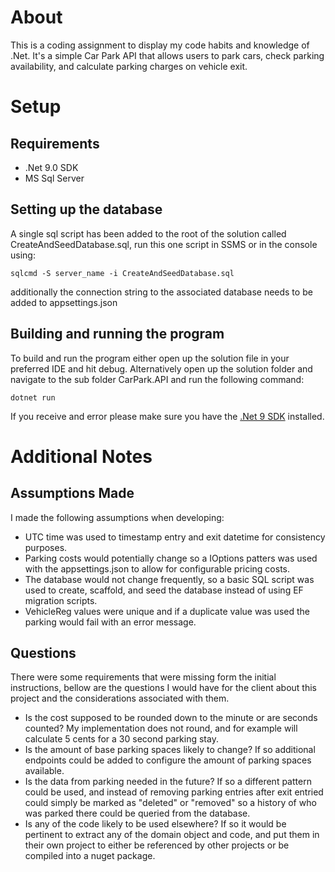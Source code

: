 # About
This is a coding assignment to display my code habits and knowledge of .Net. 
It's a simple Car Park API that allows users to park cars, check parking availability, and calculate parking charges on 
vehicle exit.

# Setup
## Requirements
- .Net 9.0 SDK
- MS Sql Server

## Setting up the database
A single sql script has been added to the root of the solution called CreateAndSeedDatabase.sql, run this one script
in SSMS or in the console using:
```
sqlcmd -S server_name -i CreateAndSeedDatabase.sql
```
additionally the connection string to the associated database needs to be added to appsettings.json

## Building and running the program 
To build and run the program either open up the solution file in your preferred IDE and hit debug. Alternatively 
open up the solution folder and navigate to the sub folder CarPark.API and run the following command:
```
dotnet run
```
If you receive and error please make sure you have the 
[.Net 9 SDK](https://dotnet.microsoft.com/en-us/download/dotnet/9.0) installed.

# Additional Notes
## Assumptions Made
I made the following assumptions when developing:
- UTC time was used to timestamp entry and exit datetime for consistency purposes.
- Parking costs would potentially change so a IOptions patters was used with the appsettings.json to allow
for configurable pricing costs. 
- The database would not change frequently, so a basic SQL script was used to create, scaffold, and seed the
database instead of using EF migration scripts.
- VehicleReg values were unique and if a duplicate value was used the parking would fail with an error message.

## Questions
There were some requirements that were missing form the initial instructions, bellow are the
questions I would have for the client about this project and the considerations associated with
them. 

- Is the cost supposed to be rounded down to the minute or are seconds counted?
My implementation does not round, and for example will calculate 5 cents for a 30 second parking stay. 
- Is the amount of base parking spaces likely to change?
If so additional endpoints could be added to configure the amount of parking spaces available.
- Is the data from parking needed in the future?
If so a different pattern could be used, and instead of removing parking entries after exit entried could
simply be marked as "deleted" or "removed" so a history of who was parked there could be queried from the 
database.
- Is any of the code likely to be used elsewhere?
If so it would be pertinent to extract any of the domain object and code, and put them in their own project to 
either be referenced by other projects or be compiled into a nuget package.
